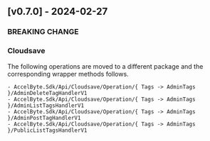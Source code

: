 <a name="v0.7.0"></a>
## [v0.7.0] - 2024-02-27

### BREAKING CHANGE

### Cloudsave
The following operations are moved to a different package and the corresponding wrapper methods follows.
```
- AccelByte.Sdk/Api/Cloudsave/Operation/{ Tags -> AdminTags }/AdminDeleteTagHandlerV1
- AccelByte.Sdk/Api/Cloudsave/Operation/{ Tags -> AdminTags }/AdminListTagsHandlerV1
- AccelByte.Sdk/Api/Cloudsave/Operation/{ Tags -> AdminTags }/AdminPostTagHandlerV1
- AccelByte.Sdk/Api/Cloudsave/Operation/{ Tags -> AdminTags }/PublicListTagsHandlerV1
```